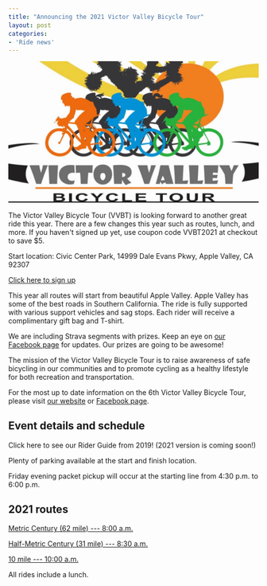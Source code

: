 ```yaml
---
title: "Announcing the 2021 Victor Valley Bicycle Tour"
layout: post
categories:
- 'Ride news'
---
```


![2021 Victor Valley Bicycle Tour](/assets/img/2021/09/vvbt.jpg)

The Victor Valley Bicycle Tour (VVBT) is looking forward to another great ride this year. There are a few changes this year such as routes, lunch, and more. If you haven't signed up yet, use coupon code VVBT2021 at checkout to save $5.


Start location: Civic Center Park, 14999 Dale Evans Pkwy, Apple Valley, CA 92307

[Click here to sign up](https://victorvalleybicycletour.us18.list-manage.com/track/click?u=d49d5757391edbdef4c0a2e55&id=0aea7a70d8&e=fbc4398506)

This year all routes will start from beautiful Apple Valley. Apple Valley has some of the best roads in Southern California. The ride is fully supported with various support vehicles and sag stops. Each rider will receive a complimentary gift bag and T-shirt.

We are including Strava segments with prizes. Keep an eye on [our Facebook page](https://www.facebook.com/victorvalleybicycletour/) for updates. Our prizes are going to be awesome!

The mission of the Victor Valley Bicycle Tour is to raise awareness of safe bicycling in our communities and to promote cycling as a healthy lifestyle for both recreation and transportation.

For the most up to date information on the 6th Victor Valley Bicycle Tour, please visit [our website](https://victorvalleybicycletour.com) or [Facebook page](https://www.facebook.com/victorvalleybicycletour/).

## Event details and schedule

Click here to see our Rider Guide from 2019! (2021 version is coming soon!)

Plenty of parking available at the start and finish location.

Friday evening packet pickup will occur at the starting line from 4:30 p.m. to 6:00 p.m.

## 2021 routes

[Metric Century (62 mile) --- 8:00 a.m.](https://drive.google.com/file/d/14QwovmRPSZzv4CPTQG53KKi1av1dNTOQ/view?usp=sharing)

[Half-Metric Century (31 mile) --- 8:30 a.m.](https://drive.google.com/file/d/1JDXjylXrM7XiJdl4FKGZgVArJAjTWQ57/view?usp=sharing)

[10 mile --- 10:00 a.m.](https://drive.google.com/file/d/1mXh9Aeu1HiNaQVI3ec8qKgoqGTO4avM0/view?usp=sharing)

All rides include a lunch.
